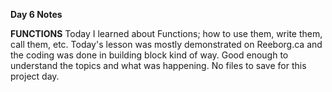 **Day 6 Notes**

**FUNCTIONS**
Today I learned about Functions; how to use them, write them, 
call them, etc. Today's lesson was mostly demonstrated on Reeborg.ca 
and the coding was done in building block kind of way. Good enough to 
understand the topics and what was happening. No files to save for this
project day. 